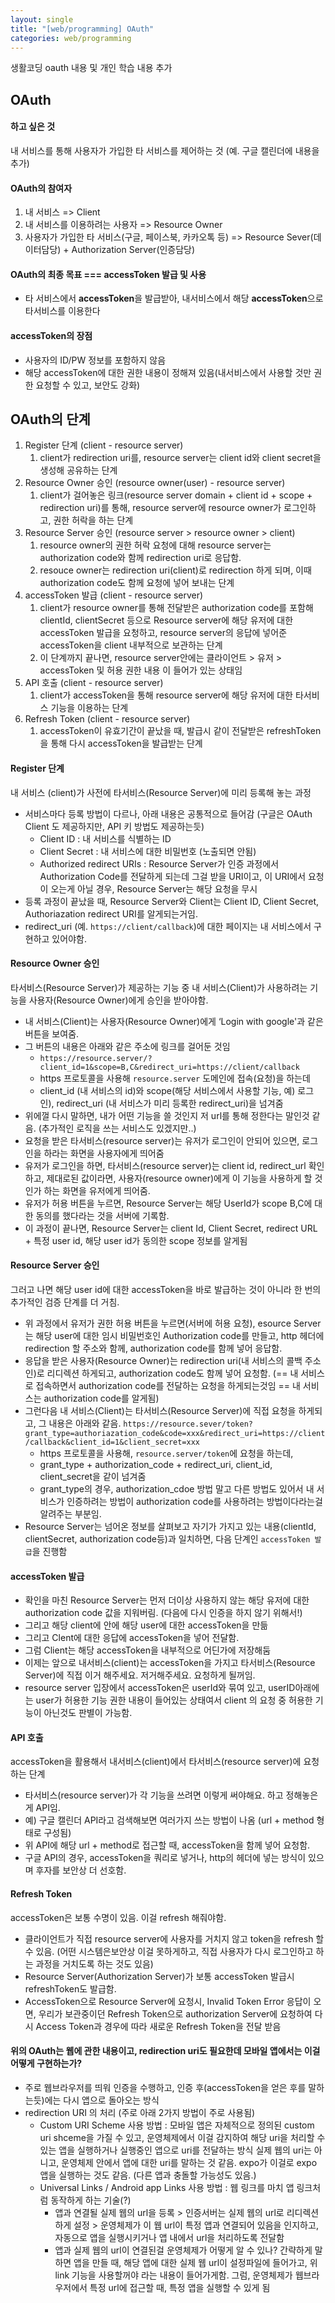 ```yaml
---
layout: single
title: "[web/programming] OAuth"
categories: web/programming
---
```


생활코딩 oauth 내용 및 개인 학습 내용 추가

## OAuth

#### 하고 싶은 것

내 서비스를 통해 사용자가 가입한 타 서비스를 제어하는 것 (예. 구글 캘린더에 내용을 추가)

#### OAuth의 참여자

1. 내 서비스 => Client
2. 내 서비스를 이용하려는 사용자 => Resource Owner
3. 사용자가 가입한 타 서비스(구글, 페이스북, 카카오톡 등) => Resource Sever(데이터담당) + Authorization Server(인증담당)

#### OAuth의 최종 목표 === accessToken 발급 및 사용

- 타 서비스에서 **accessToken**을 발급받아, 내서비스에서 해당 **accessToken**으로 타서비스를 이용한다

#### accessToken의 장점

- 사용자의 ID/PW 정보를 포함하지 않음
- 해당 accessToken에 대한 권한 내용이 정해져 있음(내서비스에서 사용할 것만 권한 요청할 수 있고, 보안도 강화)

## OAuth의 단계

1. Register 단계 (client - resource server)
   1. client가 redirection uri를, resource server는 client id와 client secret을 생성해 공유하는 단계
2. Resource Owner 승인 (resource owner(user) - resource server)
   1. client가 걸어놓은 링크(resource server domain + client id + scope + redirection uri)를 통해, resource server에 resource owner가 로그인하고, 권한 허락을 하는 단계
3. Resource Server 승인 (resource server > resource owner > client)
   1. resource owner의 권한 허락 요청에 대해 resource server는 authorization code와 함께 redirection uri로 응답함.
   2. resouce owner는 redirection uri(client)로 redirection 하게 되며, 이때 authorization code도 함께 요청에 넣어 보내는 단계
4. accessToken 발급 (client - resource server)
   1. client가 resource owner를 통해 전달받은 authorization code를 포함해 clientId, clientSecret 등으로 Resource server에 해당 유저에 대한 accessToken 발급을 요청하고, resource server의 응답에 넣어준 accessToken을 client 내부적으로 보관하는 단계
   2. 이 단계까지 끝나면, resource server안에는 클라이언트 > 유저 > accessToken 및 허용 권한 내용 이 들어가 있는 상태임
5. API 호출 (client - resource server)
   1. client가 accessToken을 통해 resource server에 해당 유저에 대한 타서비스 기능을 이용하는 단계
6. Refresh Token (client - resource server)
   1. accessToken이 유효기간이 끝났을 때, 발급시 같이 전달받은 refreshToken을 통해 다시 accessToken을 발급받는 단계

#### Register 단계

내 서비스 (client)가 사전에 타서비스(Resource Server)에 미리 등록해 놓는 과정

- 서비스마다 등록 방법이 다르나, 아래 내용은 공통적으로 들어감 (구글은 OAuth Client 도 제공하지만, API 키 방법도 제공하는듯)
  - Client ID : 내 서비스를 식별하는 ID
  - Client Secret : 내 서비스에 대한 비밀번호 (노출되면 안됨)
  - Authorized redirect URIs : Resource Server가 인증 과정에서 Authorization Code를 전달하게 되는데 그걸 받을 URI이고, 이 URI에서 요청이 오는게 아닐 경우, Resource Server는 해당 요청을 무시
- 등록 과정이 끝났을 때, Resource Server와 Client는 Client ID, Client Secret, Authoriazation redirect URI를 알게되는거임.
- redirect_uri (예. `https://client/callback`)에 대한 페이지는 내 서비스에서 구현하고 있어야함.

#### Resource Owner 승인

타서비스(Resource Server)가 제공하는 기능 중 내 서비스(Client)가 사용하려는 기능을 사용자(Resource Owner)에게 승인을 받아야함.

- 내 서비스(Client)는 사용자(Resource Owner)에게 ‘Login with google'과 같은 버튼을 보여줌.
- 그 버튼의 내용은 아래와 같은 주소에 링크를 걸어둔 것임
  - `https://resource.server/?client_id=1&scope=B,C&redirect_uri=https://client/callback`
  - https 프로토콜을 사용해 `resource.server` 도메인에 접속(요청)을 하는데
  - client_id (내 서비스의 id)와 scope(해당 서비스에서 사용할 기능, 예) 로그인), redirect_uri (내 서비스가 미리 등록한 redirect_uri)을 넘겨줌
- 위에껄 다시 말하면, 내가 어떤 기능을 쓸 것인지 저 url를 통해 정한다는 말인것 같음. (추가적인 로직을 쓰는 서비스도 있겠지만..)
- 요청을 받은 타서비스(resource server)는 유저가 로그인이 안되어 있으면, 로그인을 하라는 화면을 사용자에게 띄어줌
- 유저가 로그인을 하면, 타서비스(resource server)는 client id, redirect_url 확인하고, 제대로된 값이라면, 사용자(resource owner)에게 이 기능을 사용하게 할 것인가 하는 화면을 유저에게 띄어줌.
- 유저가 허용 버튼을 누르면, Resource Server는 해당 UserId가 scope B,C에 대한 동의를 했다라는 것을 서버에 기록함.
- 이 과정이 끝나면, Resource Server는 client Id, Client Secret, redirect URL + 특정 user id, 해당 user id가 동의한 scope 정보를 알게됨

#### Resource Server 승인

그러고 나면 해당 user id에 대한 accessToken을 바로 발급하는 것이 아니라 한 번의 추가적인 검증 단계를 더 거침.

- 위 과정에서 유저가 권한 허용 버튼을 누르면(서버에 허용 요청), esource Server는 해당 user에 대한 임시 비밀번호인 Authorization code를 만들고, http 헤더에 redirection 할 주소와 함께, authorization code를 함께 넣어 응답함.
- 응답을 받은 사용자(Resource Owner)는 redirection uri(내 서비스의 콜백 주소인)로 리디렉션 하게되고, authorization code도 함께 넣어 요청함. (== 내 서비스로 접속하면서 authorization code를 전달하는 요청을 하게되는것임 == 내 서비스는 authorization code를 알게됨)
- 그런다음 내 서비스(Client)는 타서비스(Resource Server)에 직접 요청을 하게되고, 그 내용은 아래와 같음. `https://resource.sever/token?grant_type=authoriazation_code&code=xxx&redirect_uri=https://client/callback&client_id=1&client_secret=xxx`
  - https 프로토콜을 사용해, `resource.server/token`에 요청을 하는데,
  - grant_type + authorization_code + redirect_uri, client_id, client_secret을 같이 넘겨줌
  - grant_type의 경우, authorization_cdoe 방법 말고 다른 방법도 있어서 내 서비스가 인증하려는 방법이 authorization code를 사용하려는 방법이다라는걸 알려주는 부분임.
- Resource Server는 넘어온 정보를 살펴보고 자기가 가지고 있는 내용(clientId, clientSecret, authorization code등)과 일치하면, 다음 단계인 `accessToken 발급`을 진행함

#### accessToken 발급

- 확인을 마친 Resource Server는 먼저 더이상 사용하지 않는 해당 유저에 대한 authorization code 값을 지워버림. (다음에 다시 인증을 하지 않기 위해서!)
- 그리고 해당 client에 안에 해당 user에 대한 accessToken을 만듦
- 그리고 Clent에 대한 응답에 accessToken을 넣어 전달함.
- 그럼 Client는 해당 accessToken을 내부적으로 어딘가에 저장해둠
- 이제는 앞으로 내서비스(client)는 accessToken을 가지고 타서비스(Resource Server)에 직접 이거 해주세요. 저거해주세요. 요청하게 될꺼임.
- resource server 입장에서 accessToken은 userId와 묶여 있고, userID아래에는 user가 허용한 기능 권한 내용이 들어있는 상태여서 client 의 요청 중 허용한 기능이 아닌것도 판별이 가능함.

#### API 호출

accessToken을 활용해서 내서비스(client)에서 타서비스(resource server)에 요청하는 단계

- 타서비스(resource server)가 각 기능을 쓰려면 이렇게 써야해요. 하고 정해놓은게 API임.
- 예) 구글 캘린더 API라고 검색해보면 여러가지 쓰는 방법이 나옴 (url + method 형태로 구성됨)
- 위 API에 해당 url + method로 접근할 때, accessToken을 함께 넣어 요청함.
- 구글 API의 경우, accessToken을 쿼리로 넣거나, http의 헤더에 넣는 방식이 있으며 후자를 보안상 더 선호함.

#### Refresh Token

accessToken은 보통 수명이 있음. 이걸 refresh 해줘야함.

- 클라이언트가 직접 resource server에 사용자를 거치지 않고 token을 refresh 할 수 있음. (어떤 시스템은보안상 이걸 못하게하고, 직접 사용자가 다시 로그인하고 하는 과정을 거치도록 하는 것도 있음)
- Resource Server(Authorization Server)가 보통 accessToken 발급시 refreshToken도 발급함.
- AccessToken으로 Resource Server에 요청시, Invalid Token Error 응답이 오면, 우리가 보관중이던 Refresh Token으로 authorization Server에 요청하여 다시 Access Token과 경우에 따라 새로운 Refresh Token을 전달 받음

#### 위의 OAuth는 웹에 관한 내용이고, redirection uri도 필요한데 모바일 앱에서는 이걸 어떻게 구현하는가?

- 주로 웹브라우저를 띄워 인증을 수행하고, 인증 후(accessToken을 얻은 후를 말하는듯)에는 다시 앱으로 돌아오는 방식
- redirection URI 의 처리 (주로 아래 2가지 방법이 주로 사용됨)
  - Custom URI Scheme 사용 방법 : 모바일 앱은 자체적으로 정의된 custom uri shceme을 가질 수 있고, 운영체제에서 이걸 감지하여 해당 uri을 처리할 수 있는 앱을 실행하거나 실행중인 앱으로 uri를 전달하는 방식 실제 웹의 uri는 아니고, 운영체제 안에서 앱에 대한 uri를 말하는 것 같음. expo가 이걸로 expo 앱을 실행하는 것도 같음. (다른 앱과 충돌할 가능성도 있음.)
  - Universal Links / Android app Links 사용 방법 : 웹 링크를 마치 앱 링크처럼 동작하게 하는 기술(?)
    - 앱과 연결될 실제 웹의 url을 등록 > 인증서버는 실제 웹의 url로 리디렉션하게 설정 > 운영체제가 이 웹 url이 특정 앱과 연결되어 있음을 인지하고, 자동으로 앱을 실행시키거나 앱 내에서 url을 처리하도록 전달함
    - 앱과 실제 웹의 url이 연결된걸 운영체제가 어떻게 알 수 있나? 간략하게 말하면 앱을 만들 때, 해당 앱에 대한 실제 웹 url이 설정파일에 들어가고, 위 link 기능을 사용할꺼야 라는 내용이 들어가게함. 그럼, 운영체제가 웹브라우저에서 특정 url에 접근할 때, 특정 앱을 실행할 수 있게 됨
